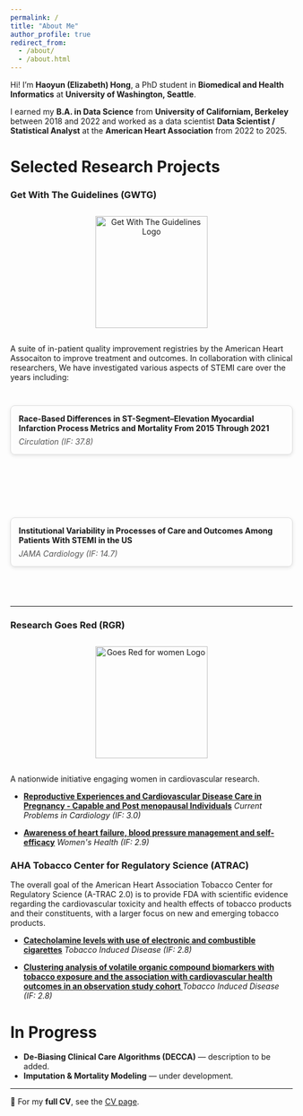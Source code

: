 ```yaml
---
permalink: /
title: "About Me"
author_profile: true
redirect_from: 
  - /about/
  - /about.html
---
```


Hi! I’m **Haoyun (Elizabeth) Hong**, a PhD student in **Biomedical and Health Informatics** at **University of Washington, Seattle**. 

I earned my **B.A. in Data Science** from **University of Californiam, Berkeley** between 2018 and 2022 and worked as a data scientist **Data Scientist / Statistical Analyst** at the **American Heart Association** from 2022 to 2025. 

# Selected Research Projects  
### Get With The Guidelines (GWTG)  
<div style="width:100%; text-align:center; margin: 2em 0;">
<img src="https://www.heart.org/en/-/media/Images/Professional/Quality-Improvement/Get-With-the-Guidelines/GWTGLOGORGBHEXRedBlack.png?h=74&w=400&sc_lang=en" alt="Get With The Guidelines Logo" width="200">
</div>
A suite of in-patient quality improvement registries by the American Heart Assocaiton to improve treatment and outcomes. 
In collaboration with clinical researchers, We have investigated various aspects of STEMI care over the years including: 

<div style="display:flex; flex-direction:column; gap:1em; max-width:800px; margin:auto;">

  <a href="https://www.ahajournals.org/doi/full/10.1161/CIRCULATIONAHA.123.065512" target="_blank" 
     style="text-decoration:none; color:inherit;">
    <div style="border:1px solid #ddd; border-radius:8px; padding:1em; box-shadow:0 2px 6px rgba(0,0,0,0.1); transition:transform 0.2s;">
      <strong>Race-Based Differences in ST-Segment–Elevation Myocardial Infarction Process Metrics and Mortality From 2015 Through 2021</strong>
      <div style="margin-top:0.5em; font-style:italic; color:#555;">Circulation (IF: 37.8)</div>
    </div>
  </a>

  <a href="https://jamanetwork.com/journals/jamacardiology/article-abstract/2835031" target="_blank"
     style="text-decoration:none; color:inherit;">
    <div style="border:1px solid #ddd; border-radius:8px; padding:1em; box-shadow:0 2px 6px rgba(0,0,0,0.1); transition:transform 0.2s;">
      <strong>Institutional Variability in Processes of Care and Outcomes Among Patients With STEMI in the US</strong>
      <div style="margin-top:0.5em; font-style:italic; color:#555;">JAMA Cardiology (IF: 14.7)</div>
    </div>
  </a>

</div>


---

### Research Goes Red (RGR)  
<div style="width:100%; text-align:center; margin: 2em 0;">
<img src="https://www.goredforwomen.org/-/media/Images/Logos/Global-Do-No-Edit/Header/AHA_GRFW_LOGO2.png?h=166&w=216&sc_lang=en&hash=4A9F90F8752A9FA5A0D147FAC7B1A051" alt="Goes Red for women Logo" width="200">
</div>
A nationwide initiative engaging women in cardiovascular research.  

- <a href="https://www.sciencedirect.com/science/article/abs/pii/S0146280623002700" target="_blank"><strong>Reproductive Experiences and Cardiovascular Disease Care in Pregnancy - Capable and Post menopausal Individuals</strong></a>
  <em>Current Problems in Cardiology (IF: 3.0)</em>

- <a href="https://journals.sagepub.com/doi/full/10.1177/17455057241306807" target="_blank"><strong>Awareness of heart failure, blood pressure management and self-efficacy</strong></a>
  <em>Women's Health (IF: 2.9)</em>


### AHA Tobacco Center for Regulatory Science (ATRAC)
The overall goal of the American Heart Association Tobacco Center for Regulatory Science (A-TRAC 2.0) is to provide FDA with scientific evidence regarding the cardiovascular toxicity and health effects of tobacco products and their constituents, with a larger focus on new and emerging tobacco products. 

- <a href="https://pmc.ncbi.nlm.nih.gov/articles/PMC11320712/" target="_blank"><strong>Catecholamine levels with use of electronic and combustible cigarettes</strong></a>
  <em>Tobacco Induced Disease (IF: 2.8)</em>

- <a href="https://pmc.ncbi.nlm.nih.gov/articles/PMC12083078/" target="_blank"><strong>Clustering analysis of volatile organic compound biomarkers with tobacco exposure and the association with cardiovascular health outcomes in an observation study cohort </strong></a>
  <em>Tobacco Induced Disease (IF: 2.8)</em>


# In Progress  

- **De-Biasing Clinical Care Algorithms (DECCA)** — description to be added.  
- **Imputation & Mortality Modeling** — under development.  

---

📄 For my **full CV**, see the [CV page](./cv/).  
